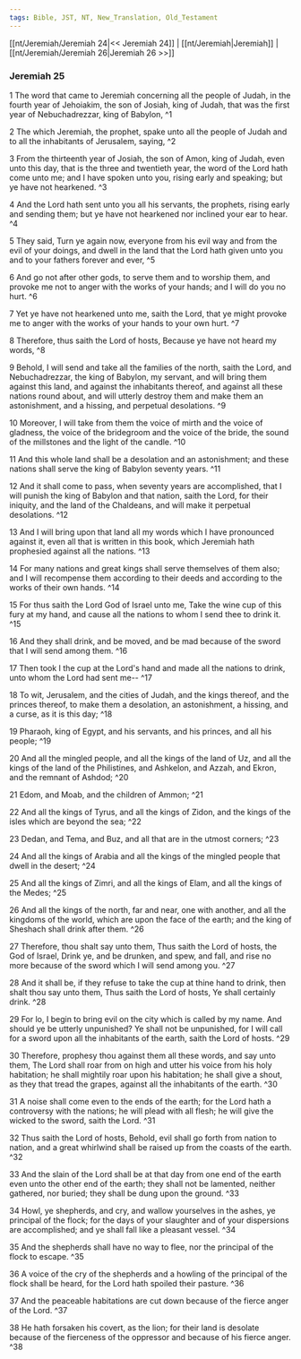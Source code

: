 ```yaml
---
tags: Bible, JST, NT, New_Translation, Old_Testament
---
```


[[nt/Jeremiah/Jeremiah 24|<< Jeremiah 24]] | [[nt/Jeremiah|Jeremiah]] | [[nt/Jeremiah/Jeremiah 26|Jeremiah 26 >>]]

### Jeremiah 25

1 The word that came to Jeremiah concerning all the people of Judah, in the fourth year of Jehoiakim, the son of Josiah, king of Judah, that was the first year of Nebuchadrezzar, king of Babylon,  ^1

2 The which Jeremiah, the prophet, spake unto all the people of Judah and to all the inhabitants of Jerusalem, saying,  ^2

3 From the thirteenth year of Josiah, the son of Amon, king of Judah, even unto this day, that is the three and twentieth year, the word of the Lord hath come unto me; and I have spoken unto you, rising early and speaking; but ye have not hearkened.  ^3

4 And the Lord hath sent unto you all his servants, the prophets, rising early and sending them; but ye have not hearkened nor inclined your ear to hear.  ^4

5 They said, Turn ye again now, everyone from his evil way and from the evil of your doings, and dwell in the land that the Lord hath given unto you and to your fathers forever and ever,  ^5

6 And go not after other gods, to serve them and to worship them, and provoke me not to anger with the works of your hands; and I will do you no hurt.  ^6

7 Yet ye have not hearkened unto me, saith the Lord, that ye might provoke me to anger with the works of your hands to your own hurt.  ^7

8 Therefore, thus saith the Lord of hosts, Because ye have not heard my words,  ^8

9 Behold, I will send and take all the families of the north, saith the Lord, and Nebuchadrezzar, the king of Babylon, my servant, and will bring them against this land, and against the inhabitants thereof, and against all these nations round about, and will utterly destroy them and make them an astonishment, and a hissing, and perpetual desolations.  ^9

10 Moreover, I will take from them the voice of mirth and the voice of gladness, the voice of the bridegroom and the voice of the bride, the sound of the millstones and the light of the candle.  ^10

11 And this whole land shall be a desolation and an astonishment; and these nations shall serve the king of Babylon seventy years.  ^11

12 And it shall come to pass, when seventy years are accomplished, that I will punish the king of Babylon and that nation, saith the Lord, for their iniquity, and the land of the Chaldeans, and will make it perpetual desolations.  ^12

13 And I will bring upon that land all my words which I have pronounced against it, even all that is written in this book, which Jeremiah hath prophesied against all the nations.  ^13

14 For many nations and great kings shall serve themselves of them also; and I will recompense them according to their deeds and according to the works of their own hands.  ^14

15 For thus saith the Lord God of Israel unto me, Take the wine cup of this fury at my hand, and cause all the nations to whom I send thee to drink it.  ^15

16 And they shall drink, and be moved, and be mad because of the sword that I will send among them.  ^16

17 Then took I the cup at the Lord\'s hand and made all the nations to drink, unto whom the Lord had sent me\--  ^17

18 To wit, Jerusalem, and the cities of Judah, and the kings thereof, and the princes thereof, to make them a desolation, an astonishment, a hissing, and a curse, as it is this day;  ^18

19 Pharaoh, king of Egypt, and his servants, and his princes, and all his people;  ^19

20 And all the mingled people, and all the kings of the land of Uz, and all the kings of the land of the Philistines, and Ashkelon, and Azzah, and Ekron, and the remnant of Ashdod;  ^20

21 Edom, and Moab, and the children of Ammon;  ^21

22 And all the kings of Tyrus, and all the kings of Zidon, and the kings of the isles which are beyond the sea;  ^22

23 Dedan, and Tema, and Buz, and all that are in the utmost corners;  ^23

24 And all the kings of Arabia and all the kings of the mingled people that dwell in the desert;  ^24

25 And all the kings of Zimri, and all the kings of Elam, and all the kings of the Medes;  ^25

26 And all the kings of the north, far and near, one with another, and all the kingdoms of the world, which are upon the face of the earth; and the king of Sheshach shall drink after them.  ^26

27 Therefore, thou shalt say unto them, Thus saith the Lord of hosts, the God of Israel, Drink ye, and be drunken, and spew, and fall, and rise no more because of the sword which I will send among you.  ^27

28 And it shall be, if they refuse to take the cup at thine hand to drink, then shalt thou say unto them, Thus saith the Lord of hosts, Ye shall certainly drink.  ^28

29 For lo, I begin to bring evil on the city which is called by my name. And should ye be utterly unpunished? Ye shall not be unpunished, for I will call for a sword upon all the inhabitants of the earth, saith the Lord of hosts.  ^29

30 Therefore, prophesy thou against them all these words, and say unto them, The Lord shall roar from on high and utter his voice from his holy habitation; he shall mightily roar upon his habitation; he shall give a shout, as they that tread the grapes, against all the inhabitants of the earth.  ^30

31 A noise shall come even to the ends of the earth; for the Lord hath a controversy with the nations; he will plead with all flesh; he will give the wicked to the sword, saith the Lord.  ^31

32 Thus saith the Lord of hosts, Behold, evil shall go forth from nation to nation, and a great whirlwind shall be raised up from the coasts of the earth.  ^32

33 And the slain of the Lord shall be at that day from one end of the earth even unto the other end of the earth; they shall not be lamented, neither gathered, nor buried; they shall be dung upon the ground.  ^33

34 Howl, ye shepherds, and cry, and wallow yourselves in the ashes, ye principal of the flock; for the days of your slaughter and of your dispersions are accomplished; and ye shall fall like a pleasant vessel.  ^34

35 And the shepherds shall have no way to flee, nor the principal of the flock to escape.  ^35

36 A voice of the cry of the shepherds and a howling of the principal of the flock shall be heard, for the Lord hath spoiled their pasture.  ^36

37 And the peaceable habitations are cut down because of the fierce anger of the Lord.  ^37

38 He hath forsaken his covert, as the lion; for their land is desolate because of the fierceness of the oppressor and because of his fierce anger.  ^38

 
